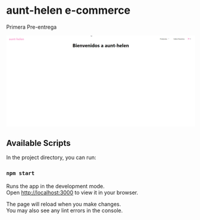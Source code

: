 # aunt-helen e-commerce

Primera Pre-entrega

![Site image](https://raw.githubusercontent.com/ckonata/PreEntrega1-Ziemba/master/readme-files/PrimeraPreEntrega.png)

## Available Scripts

In the project directory, you can run:

### `npm start`

Runs the app in the development mode.\
Open [http://localhost:3000](http://localhost:3000) to view it in your browser.

The page will reload when you make changes.\
You may also see any lint errors in the console.
